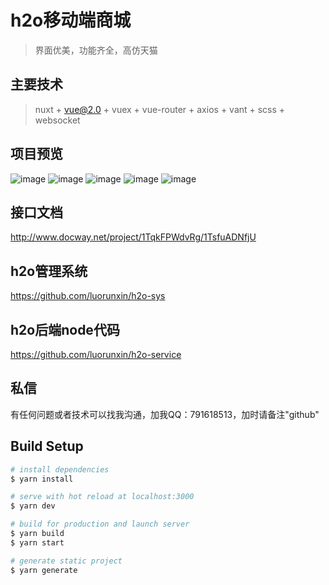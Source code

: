 # h2o移动端商城
> 界面优美，功能齐全，高仿天猫

## 主要技术
> nuxt + vue@2.0 + vuex + vue-router + axios + vant + scss + websocket

## 项目预览
![image](https://github.com/luorunxin/h2o-app/assets/img/app1.png)
![image](https://github.com/luorunxin/h2o-app/assets/img/app2.png)
![image](https://github.com/luorunxin/h2o-app/assets/img/app3.png)
![image](https://github.com/luorunxin/h2o-app/assets/img/app4.png)
![image](https://github.com/luorunxin/h2o-app/assets/img/app5.png)

## 接口文档
<http://www.docway.net/project/1TqkFPWdvRg/1TsfuADNfjU>

## h2o管理系统
<https://github.com/luorunxin/h2o-sys>

## h2o后端node代码
<https://github.com/luorunxin/h2o-service>

## 私信
有任何问题或者技术可以找我沟通，加我QQ：791618513，加时请备注"github"

## Build Setup

``` bash
# install dependencies
$ yarn install

# serve with hot reload at localhost:3000
$ yarn dev

# build for production and launch server
$ yarn build
$ yarn start

# generate static project
$ yarn generate
```